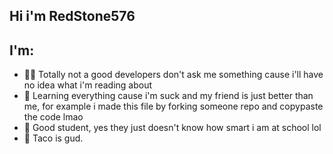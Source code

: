 ## Hi i'm RedStone576 

## I'm:
- 👨‍💻 Totally not a good developers don't ask me something cause i'll have no idea what i'm reading about
- 🥕 Learning everything cause i'm suck and my friend is just better than me, for example i made this file by forking someone repo and copypaste the code lmao
- 🧠 Good student, yes they just doesn't know how smart i am at school lol
- 🌮 Taco is gud.
